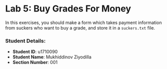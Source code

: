 # Lab 5: Buy Grades For Money

In this exercises, you should make a form which takes payment information from suckers who want to buy a grade, and store it in a `suckers.txt` file.


### Student Details:

- **Student ID**: u1710090
- **Student Name**: Mukhiddinov Ziyodilla
- **Section Number**: 001
